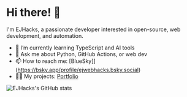 # Hi there! 👋

I'm EJHacks, a passionate developer interested in open-source, web development, and automation.

- 🌱 I’m currently learning TypeScript and AI tools
- 💬 Ask me about Python, GitHub Actions, or web dev
- 📫 How to reach me: [BlueSky]](https://bsky.app/profile/ejwebhacks.bsky.social)
- 🧑‍💻 My projects: [Portfolio]( https://ejhacks.github.io/Portfolio-Website/)


![EJHacks's GitHub stats](https://github-readme-stats.vercel.app/api?username=EJHacks&show_icons=true)
